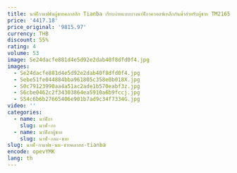 ```yaml
---
title: นาฬิกาแฟชั่นผู้ชายคลาสสิก Tianba เรียบง่ายแบบบางนาฬิกาควอตซ์เหล็กกันน้ำสำหรับผู้ชาย TM2165
price: '4417.18'
price_original: '9815.97'
currency: THB
discount: 55%
rating: 4
volume: 53
image: Se24dacfe881d4e5d92e2dab40f8dfd0f4.jpg
images:
  - Se24dacfe881d4e5d92e2dab40f8dfd0f4.jpg
  - Sebe51fe044884bba961805c358e0b018X.jpg
  - S0c79123990aa4a51ac2ade1b570eabf3z.jpg
  - S6cbe0462c2f34303864ea5910a6b9fccj.jpg
  - S54c6b6b27665406e901b7ad9c34f7334G.jpg
video: ''
categories:
  - name: นาฬิกา
    slug: นาฬ-กา
  - name: นาฬิกาผู้ชาย
    slug: นาฬ-กาผ-ชาย
slug: นาฬ-กาแฟช-นผ-ชายคลาสส-tianba
encode: opevYMK
lang: th
---
```

  